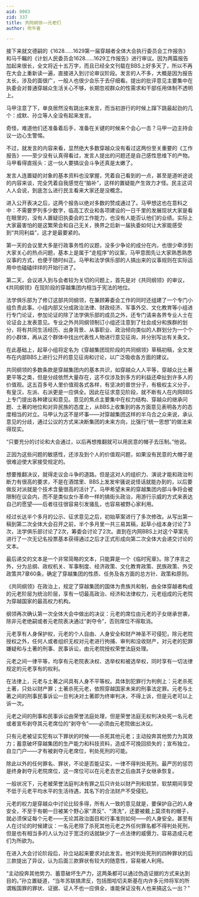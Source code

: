 ```yaml
---
aid: 0003
zid: 337
title: 共同纲领——元老们
author: 吹牛者

---
```




  接下来就文德嗣的《1628……1629第一届穿越者全体大会执行委员会工作报告》和马千瞩的《计划人民委员会1628……1629工作报告》进行审议。因为两篇报告加起来很长，全文将近十五万字，而且已经全文刊载在BBS上好多天了，所以不再在大会上重新读一遍，直接进入到讨论审议阶段。发言的人不多，大概是因为报告太长，涉及的面很广，一般人也很少会乐于去仔细看。提出的批评意见主要集中在执委会对普通穿越众生活关心不够，长期忽视群众的性需求和干部任用体制不透明上。

  马甲注意了下，单良居然没有跳出来发言，而当初游行的时候上蹿下跳最起劲的几个：成默、孙立等人全没有起来发言。

  奇怪，难道他们还准备着后手，准备在关键的时候来个会心一击？马甲一边主持会议一边心生警惕。

  不过，就发言的内容来看，显然绝大多数穿越众没有看过这两份至关重要的《工作报告》——至少没有认真得看过，发言人提出的问题还是自己感性思维下的产物。马甲看得直摇头：这一伙人要搞议会斗争还真是太嫩了。

  发言人连置疑的对象的基本资料也没掌握，凭着自己看到的一点，甚至是道听途说的内容来谈，完全凭着自我感觉在“脑补”，这样的置疑能产生效力才怪。民主这词人人会说，到底怎么进行民主看来大家还是没概念。

  进入公开表决之后，这两个报告以绝对多数的赞成通过了。马甲想这也在意料之中：不需要罗列多少数字，临高工农业和各项建设的一日千里的发展现状大家是看在眼里的，没有人置疑旧执委会的工作能力，也没有人能否认他们的业绩。实际上大家最害怕的是这繁荣会和自己无关，换界之后新一届执委如何让大家能感受到“共同利益”，这才是最要紧的。

  第一天的会议里大多是行政事务性的议题，没多少争论的成分在内，也很少牵涉到大家关心的热点问题，基本上是属于“走程序”的议案，马甲意图先让大家熟悉熟悉议事的方式，也便于随时纠正。马甲和法学俱乐部的人搞出来的议事规则在实际运用中也磕磕绊绊的开始行进了。

  第二天，会议进入到与会者较为关切的问题上，首先是对《共同纲领》的审议，《共同纲领》在现阶段的穿越集团内相当于宪法的地位。

  法学俱乐部为了修订这部共同纲领，在兼顾筹委会工作的同时还组建了一个专门小组负责此事。小组内部又分成政治法律、财政经济、军事外交、文化教育等小组进行专门论证，参加论证的除了法学俱乐部的成员之外，还专门请来各界专业人士在论证会上发表意见。专业之外共同纲领制订小组还注意到了社会成分和族群的划分，将有共同生活经历、出身背景、从事职业、政治倾向类似的人群划分为一个个的小群体，再从这个群体中找出代表性人物进行意见征询，并分别写出有关条文。

  在此基础上，起草小组将定名为《穿越集团现阶段的共同纲领》草稿初稿，全文发布在内部BBS上进行公开的意见征询和讨论，以广泛吸收各方面的建议。

  共同纲领的多数条款是穿越集团内的基本共识，如穿越众人人平等，穿越众比土著更平等之类，但是分歧依然大量存在，这不仅涉及到多方的利益还牵扯到许多人的价值观。这五百多号人里价值观各式各样，有坚决的普世分子，有极权主义分子，有皇汉，左派、右派更是一应俱全。因此在征求意见阶段，就不断有人在内网BBS上专门提出各种建议和意见。意见的焦点主要集中在权力结构、穿越众的继承问题、土著的地位和对异民族的态度上，从BBS上收集到的各方面意见表明各方的态度相当的对立。马甲认为这不是坏事——对穿越集团这样的半乌合之众来说，承认意见的分歧，通过公议的方式来决断集团的未来方向，比强行“统一思想”的做法来得现实。

  “只要充分的讨论和大会通过，以后再想推翻就可以用民意的帽子去压制。”他说。

  正因为这些问题的敏感性，还涉及到个人的价值观问题，如果没有民意的大帽子是很难迫使大家接受规定的。

  想要推翻决议，就得走议会斗争的道路。但是这对人的组织力、演说才能和政治判断力有很高的要求，不是在酒馆里、BBS上发发牢骚说说怪话就能办到的，以后要做反对派就是个技术含量很高的活计了。马甲希望未来的穿越集团内部斗争将会被限制在议会内，而不是类似女仆革命一样的搞街头政治，用游行示威的方式来表达自己的愿望——后者往往很容易引发骚乱，也容易被野心家利用。

  经过长达半个多月的公示、征求意见之后，初始草案进行了多次修改。从写出第一稿到第二次全体大会召开之前，半个多月里一共三易其稿，起草小组本身讨论了3次，法学俱乐部讨论了2次，筹委会讨论了2次。直到在内网BBS上对这个草案先进行了一次无记名投票基本获得通过之后才正式形成向第二次全体大会递交讨论的文本。

  最后递交的文本是一个非常简略的文本，只能算是一个《临时宪章》。除了序言之外，分为总纲、政权机关、军事制度、经济政策、文化教育政策、民族政策、外交政策共7章60条，确定了穿越集团的性质、任务及各方面的总方针、政策和原则。

  《共同纲领》在政治上，规定了穿越集团的国体为贵族共和制，由全体穿越者构成的元老阶层为统治阶层，享有一切最高政治、经济和法律权力，元老组成的元老院为穿越国家的最高权力机构。

  纲领再次确认第一次全体大会中做出的决议：元老的席位由元老的子女继承世袭，除非元老绝嗣或者元老院表决通过“剥夺令”，否则席位不得取消。

  元老享有人身保护权，元老的个人自由、人身安全和财产神圣不可侵犯，除元老院授权之外，任何人或者组织无权对元老进行拘捕、审判和没收财产，对元老的犯罪嫌疑和与土著的刑事、民事诉讼，由元老院授权荣誉法庭处理。

  元老之间一律平等，均享有元老院表决权、选举权和被选举权，同时享有一切法律规定的元老享有的权利。

  在法律上，元老与土著之间具有人身不平等权。具体到犯罪行为判例上：元老杀死土著，只处以财产罪；土著杀死元老，依照穿越国家未来的刑事法定罪。元老与土著之间的刑事民事诉讼一旦判决对土著即为终审判决，不得上诉，但是元老可以上诉一次。

  元老之间的刑事和民事诉讼由荣誉法庭处理，但是荣誉法庭无权判决处死一名元老或者宣布剥夺其元老席位的“剥夺令”——必须由元老院做出决议。

  只有元老被证实犯有以下罪状的时候——杀死其他元老；主动投奔其他势力为其效力；蓄意破坏穿越集团的生产能力和科技资料，造成不可挽回损失的；宣布独立，自立门户——才有被剥夺元老席位，判处死刑的可能。

  除此以外的任何罪名、罪状，不论是否能证实，一律不得判处死刑。最严厉的惩罚是终身剥夺元老院席位，这一席位可以在元老去世之后由其子女继承恢复。

  一般状况下，元老被荣誉法庭判决有罪之后只许处以财产刑和软禁，软禁期间享受不低于元老平均水平的生活待遇，其名下的合法财产不受侵犯。

  元老的权力是穿越众中讨论比较多得，所有人一致的意见就是，要保护自己的人身安全，不至于有朝一日被某个野心家“肃反”、“清洗”，还要被戴上莫须有的帽子，就必须保证每个元老——无论其政治面目和行事准则如何——的人身安全。甚至有人在讨论的时候建议：一名元老除了杀死其他元老之外任何罪名都不得判处死刑，但是也有相当多的人认为过于宽泛的话就缺少了一点法律的威慑力，容易造成元老们为所欲为。

  在进入大会讨论阶段后，孙立站起来要求对此发言。他对判处死刑的四种罪状的后三款提出了异议，认为后面三款罪状有较大的随意性，容易被人利用。

  “主动投奔其他势力、蓄意破坏生产力，这两条都可以通过伪造证据的方式来达到目的。”孙立置疑道，“当年苏联搞肃反，包括图哈切夫斯基在内许多元帅将军的所谓叛国罪的罪状、证据、证人不也一应俱全，谁能保证没有人也来搞这么一出？”



